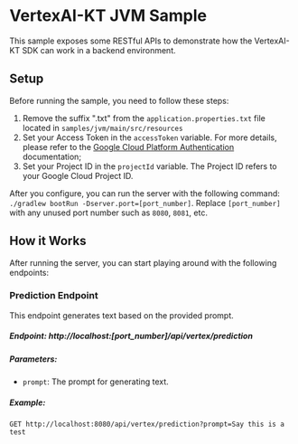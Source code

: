 #  VertexAI-KT JVM Sample

This sample exposes some RESTful APIs to demonstrate how the VertexAI-KT SDK can work in a backend environment.

## Setup

Before running the sample, you need to follow these steps:

1. Remove the suffix ".txt" from the `application.properties.txt` file located in `samples/jvm/main/src/resources`
2. Set your Access Token in the `accessToken` variable. For more details, please refer to the [Google Cloud Platform Authentication](https://cloud.google.com/docs/authentication) documentation;
3. Set your Project ID in the `projectId` variable. The Project ID refers to your Google Cloud Project ID.

After you configure, you can run the server with the following command: `./gradlew bootRun -Dserver.port=[port_number]`. Replace `[port_number]` with any unused port number such as `8080`, `8081`, etc.

## How it Works

After running the server, you can start playing around with the following endpoints:

### Prediction Endpoint

This endpoint generates text based on the provided prompt.

##### Endpoint: http://localhost:[port_number]/api/vertex/prediction

##### Parameters:

- `prompt`: The prompt for generating text.

##### Example:

`GET http://localhost:8080/api/vertex/prediction?prompt=Say this is a test`
